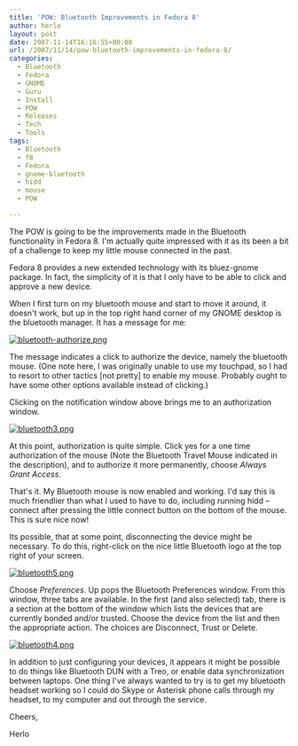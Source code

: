 ```yaml
---
title: 'POW: Bluetooth Improvements in Fedora 8'
author: herlo
layout: post
date: 2007-11-14T16:16:55+00:00
url: /2007/11/14/pow-bluetooth-improvements-in-fedora-8/
categories:
  - Bluetooth
  - Fedora
  - GNOME
  - Guru
  - Install
  - POW
  - Releases
  - Tech
  - Tools
tags:
  - Bluetooth
  - f8
  - Fedora
  - gnome-bluetooth
  - hidd
  - mouse
  - POW

---
```

The POW is going to be the improvements made in the Bluetooth functionality in Fedora 8. I'm actually quite impressed with it as its been a bit of a challenge to keep my little mouse connected in the past.

Fedora 8 provides a new extended technology with its bluez-gnome package. In fact, the simplicity of it is that I only have to be able to click and approve a new device.

When I first turn on my bluetooth mouse and start to move it around, it doesn't work, but up in the top right hand corner of my GNOME desktop is the bluetooth manager. It has a message for me:

[![bluetooth-authorize.png][1]][2]

The message indicates a click to authorize the device, namely the bluetooth mouse. (One note here, I was originally unable to use my touchpad, so I had to resort to other tactics [not pretty] to enable my mouse. Probably ought to have some other options available instead of clicking.)

Clicking on the notification window above brings me to an authorization window.

[![bluetooth3.png][3]][4]

At this point, authorization is quite simple. Click yes for a one time authorization of the mouse (Note the Bluetooth Travel Mouse indicated in the description), and to authorize it more permanently, choose _Always Grant Access_.

That's it. My Bluetooth mouse is now enabled and working. I'd say this is much friendlier than what I used to have to do, including running hidd –connect <bluetooth id> after pressing the little connect button on the bottom of the mouse. This is sure nice now!

Its possible, that at some point, disconnecting the device might be necessary. To do this, right-click on the nice little Bluetooth logo at the top right of your screen.

[![bluetooth5.png][5]][6]

Choose _Preferences_. Up pops the Bluetooth Preferences window. From this window, three tabs are available. In the first (and also selected) tab, there is a section at the bottom of the window which lists the devices that are currently bonded and/or trusted. Choose the device from the list and then the appropriate action. The choices are Disconnect, Trust or Delete.

[![bluetooth4.png][7]][8]

In addition to just configuring your devices, it appears it might be possible to do things like Bluetooth DUN with a Treo, or enable data synchronization between laptops. One thing I've always wanted to try is to get my bluetooth headset working so I could do Skype or Asterisk phone calls through my headset, to my computer and out through the service.

Cheers,

Herlo

 [1]: {{<siteurl>}}uploads/2007/11/bluetooth-authorize.thumbnail.png
 [2]: {{<siteurl>}}uploads/2007/11/bluetooth-authorize.png "bluetooth-authorize.png"
 [3]: {{<siteurl>}}uploads/2007/11/bluetooth3.thumbnail.png
 [4]: {{<siteurl>}}uploads/2007/11/bluetooth3.png "bluetooth3.png"
 [5]: {{<siteurl>}}uploads/2007/11/bluetooth5.thumbnail.png
 [6]: {{<siteurl>}}uploads/2007/11/bluetooth5.png "bluetooth5.png"
 [7]: {{<siteurl>}}uploads/2007/11/bluetooth4.thumbnail.png
 [8]: {{<siteurl>}}uploads/2007/11/bluetooth4.png "bluetooth4.png"